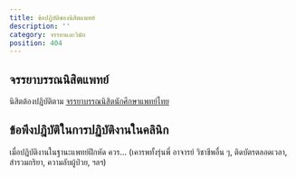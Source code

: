 ```yaml
---
title: ข้อปฏิบัติของนิสิตแพทย์
description: ''
category: จรรยาและวินัย
position: 404
---
```


## จรรยาบรรณนิสิตแพทย์

นิสิตต้องปฏิบัติตาม [จรรยาบรรณนิสิตนักศึกษาแพทย์ไทย](/Thai_Medical_Students_Code_of_Conduct.pdf) 

## ข้อพึงปฎิบัติในการปฏิบัติงานในคลินิก

เมื่อปฏิบัติงานในฐานะแพทย์ฝึกหัด ควร... (เคารพทั้งรุ่นพี่ อาจารย์ วิชาชีพอื่น ๆ, ติดบัตรตลอดเวลา, สำรวมกริยา, ความลับผู้ป่วย, ฯลฯ)
